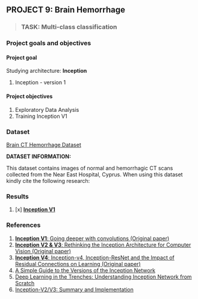 ## PROJECT 9: Brain Hemorrhage 

> ### TASK: Multi-class classification

### Project goals and objectives

#### Project goal

Studying architecture: **Inception**
1. Inception - version 1

#### Project objectives

1. Exploratory Data Analysis
2. Training Inception V1


### Dataset

[Brain CT Hemorrhage Dataset](https://www.kaggle.com/abdulkader90/brain-ct-hemorrhage-dataset/code)

**DATASET INFORMATION:**

This dataset contains images of normal and hemorrhagic CT scans collected from the Near East Hospital, Cyprus. When using this dataset kindly cite the following research:

### Results

1. [x] [**Inception V1**](https://github.com/rttrif/TrifonovRS.Deep_Learning_Portfolio.github.io/blob/main/Project%209:%20Brain%20Hemorrhage/Inception_V1.py)

### References

1. [**Inception V1**: Going deeper with convolutions (Original paper)](https://arxiv.org/pdf/1409.4842v1.pdf)
2. [**Inception V2 & V3**: Rethinking the Inception Architecture for Computer Vision (Original paper)](https://arxiv.org/pdf/1512.00567v3.pdf)
4. [**Inception V4**: Inception-v4, Inception-ResNet and the Impact of Residual Connections on Learning (Original paper)](https://arxiv.org/pdf/1602.07261.pdf)
5. [A Simple Guide to the Versions of the Inception Network](https://towardsdatascience.com/a-simple-guide-to-the-versions-of-the-inception-network-7fc52b863202)
6. [Deep Learning in the Trenches: Understanding Inception Network from Scratch](https://www.analyticsvidhya.com/blog/2018/10/understanding-inception-network-from-scratch/)
7. [Inception-V2/V3: Summary and Implementation](https://hackmd.io/@bouteille/SkD5Xd4DL)
